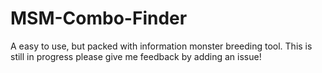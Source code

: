 # MSM-Combo-Finder
A easy to use, but packed with information monster breeding tool.  This is still in progress please give me feedback by adding an issue!
